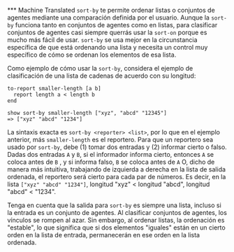 ﻿*** Machine Translated
`sort-by` te permite ordenar listas o conjuntos de agentes mediante una comparación definida por el usuario. Aunque la `sort-by` funciona tanto en conjuntos de agentes como en listas, para clasificar conjuntos de agentes casi siempre querrás usar la `sort-on` porque es mucho más fácil de usar. `sort-by` se usa mejor en la circunstancia específica de que está ordenando una lista y necesita un control muy específico de cómo se ordenan los elementos de esa lista.

Como ejemplo de cómo usar la `sort-by`, considera el ejemplo de clasificación de una lista de cadenas de acuerdo con su longitud: 

```
to-report smaller-length [a b]
  report length a < length b
end

show sort-by smaller-length ["xyz", "abcd" "12345"]
=> ["xyz" "abcd" "1234"]
```
La sintaxis exacta es `sort-by <reporter> <list>`, por lo que en el ejemplo anterior, más `smaller-length` es el reportero. Para que un reportero sea usado por `sort-by`, debe (1) tomar dos entradas y (2) informar cierto o falso. Dadas dos entradas `A` y `B`, si el informador informa cierto, entonces `A` se coloca antes de `B` , y si informa falso, `B` se coloca antes de `A` O, dicho de manera más intuitiva, trabajando de izquierda a derecha en la lista de salida ordenada, el reportero será cierto para cada par de números. Es decir, en la lista `["xyz" "abcd" "1234"]`, longitud "xyz" < longitud "abcd", longitud "abcd" < "1234".

Tenga en cuenta que la salida para `sort-by` es siempre una lista, incluso si la entrada es un conjunto de agentes. Al clasificar conjuntos de agentes, los vínculos se rompen al azar. Sin embargo, al ordenar listas, la ordenación es "estable", lo que significa que si dos elementos "iguales" están en un cierto orden en la lista de entrada, permanecerán en ese orden en la lista ordenada.